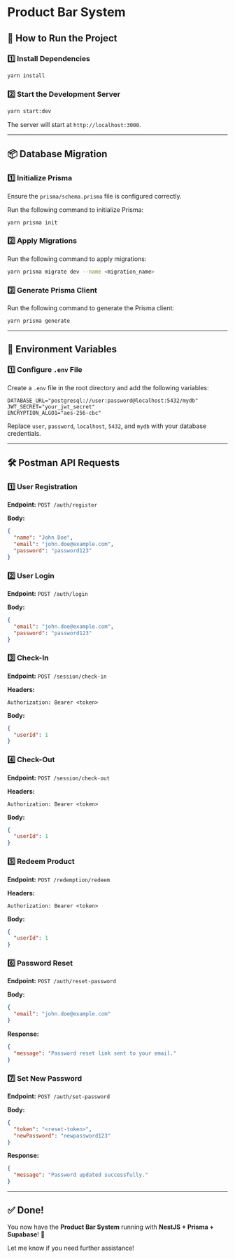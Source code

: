 # Product Bar System

## 🚀 How to Run the Project

### 1️⃣ Install Dependencies

```bash
yarn install
```

### 2️⃣ Start the Development Server

```bash
yarn start:dev
```

The server will start at `http://localhost:3000`.

---

## 📦 Database Migration

### 1️⃣ Initialize Prisma

Ensure the `prisma/schema.prisma` file is configured correctly.

Run the following command to initialize Prisma:

```bash
yarn prisma init
```

### 2️⃣ Apply Migrations

Run the following command to apply migrations:

```bash
yarn prisma migrate dev --name <migration_name>
```

### 3️⃣ Generate Prisma Client

Run the following command to generate the Prisma client:

```bash
yarn prisma generate
```

---

## 🔧 Environment Variables

### 1️⃣ Configure `.env` File

Create a `.env` file in the root directory and add the following variables:

```env
DATABASE_URL="postgresql://user:password@localhost:5432/mydb"
JWT_SECRET="your_jwt_secret"
ENCRYPTION_ALGO1="aes-256-cbc"
```

Replace `user`, `password`, `localhost`, `5432`, and `mydb` with your database credentials.

---

## 🛠️ Postman API Requests

### 1️⃣ User Registration

**Endpoint:** `POST /auth/register`

**Body:**
```json
{
  "name": "John Doe",
  "email": "john.doe@example.com",
  "password": "password123"
}
```

### 2️⃣ User Login

**Endpoint:** `POST /auth/login`

**Body:**
```json
{
  "email": "john.doe@example.com",
  "password": "password123"
}
```

### 3️⃣ Check-In

**Endpoint:** `POST /session/check-in`

**Headers:**
```http
Authorization: Bearer <token>
```

**Body:**
```json
{
  "userId": 1
}
```

### 4️⃣ Check-Out

**Endpoint:** `POST /session/check-out`

**Headers:**
```http
Authorization: Bearer <token>
```

**Body:**
```json
{
  "userId": 1
}
```

### 5️⃣ Redeem Product

**Endpoint:** `POST /redemption/redeem`

**Headers:**
```http
Authorization: Bearer <token>
```

**Body:**
```json
{
  "userId": 1
}
```

### 6️⃣ Password Reset

**Endpoint:** `POST /auth/reset-password`

**Body:**
```json
{
  "email": "john.doe@example.com"
}
```

**Response:**
```json
{
  "message": "Password reset link sent to your email."
}
```

### 7️⃣ Set New Password

**Endpoint:** `POST /auth/set-password`

**Body:**
```json
{
  "token": "<reset-token>",
  "newPassword": "newpassword123"
}
```

**Response:**
```json
{
  "message": "Password updated successfully."
}
```

---

## ✅ Done!

You now have the **Product Bar System** running with **NestJS + Prisma + Supabase**! 🎉

Let me know if you need further assistance!
